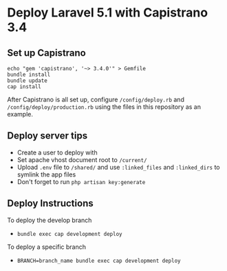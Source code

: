 # Deploy Laravel 5.1 with Capistrano 3.4
## Set up Capistrano
```shell
echo "gem 'capistrano', '~> 3.4.0'" > Gemfile
bundle install
bundle update
cap install
```
After Capistrano is all set up, configure `/config/deploy.rb` and `/config/deploy/production.rb` using the files in this repository as an example.

## Deploy server tips
* Create a user to deploy with
* Set apache vhost document root to `/current/`
* Upload `.env` file to `/shared/` and use `:linked_files` and `:linked_dirs` to symlink the app files
* Don't forget to run `php artisan key:generate`

## Deploy Instructions
To deploy the develop branch
* `bundle exec cap development deploy`

To deploy a specific branch
* `BRANCH=branch_name bundle exec cap development deploy`